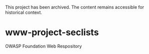 This project has been archived. The content remains accessible for historical context.

# www-project-seclists
OWASP Foundation Web Respository
